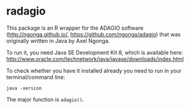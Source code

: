 # radagio

This package is an R wrapper for the ADAGIO software (http://ngonga.github.io/, https://github.com/ngonga/adagio) that was originally written in Java by Axel Ngonga. 

To run it, you need Java SE Development Kit 8, which is available here: http://www.oracle.com/technetwork/java/javase/downloads/index.html

To check whether you have it installed already you need to run in your terminal/command line:

`java -version`

The major function is `adagio()`.


